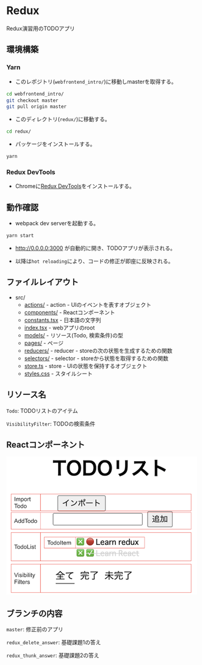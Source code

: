 # Redux

Redux演習用のTODOアプリ

## 環境構築

### Yarn

- このレポジトリ(`webfrontend_intro/`)に移動しmasterを取得する。
```sh
cd webfrontend_intro/
git checkout master
git pull origin master
```

- このディレクトリ(`redux/`)に移動する。
```sh
cd redux/
```

- パッケージをインストールする。
```sh
yarn
```

### Redux DevTools

- Chromeに[Redux DevTools](https://chrome.google.com/webstore/detail/redux-devtools/lmhkpmbekcpmknklioeibfkpmmfibljd?hl=en)をインストールする。

## 動作確認

- webpack dev serverを起動する。
```sh
yarn start
```

- http://0.0.0.0:3000 が自動的に開き、TODOアプリが表示される。

- 以降は`hot reloading`により、コードの修正が即座に反映される。

## ファイルレイアウト

- src/
  - [actions/](./src/actions/) - action - UIのイベントを表すオブジェクト
  - [components/](./src/components/) - Reactコンポーネント
  - [constants.tsx](./src/constants.tsx) - 日本語の文字列
  - [index.tsx](./src/index.tsx) - webアプリのroot
  - [models/](./src/models/) - リソース(Todo, 検索条件)の型
  - [pages/](./src/pages/) - ページ
  - [reducers/](./src/reducers/) - reducer - storeの次の状態を生成するための関数
  - [selectors/](./src/selectors/) - selector - storeから状態を取得するための関数
  - [store.ts](./src/store.ts) - store - UIの状態を保持するオブジェクト
  - [styles.css](./src/styles.css) - スタイルシート

## リソース名

`Todo`: TODOリストのアイテム

`VisibilityFilter`: TODOの検索条件

## Reactコンポーネント

![](./react_components.png)

## ブランチの内容

`master`: 修正前のアプリ

`redux_delete_answer`: 基礎課題1の答え

`redux_thunk_answer`: 基礎課題2の答え
